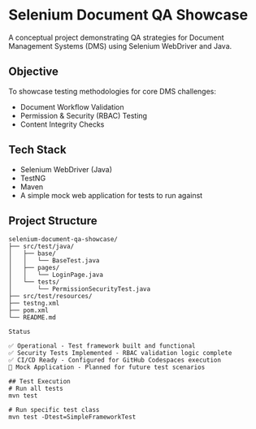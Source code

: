 # Selenium Document QA Showcase

A conceptual project demonstrating QA strategies for Document Management Systems (DMS) using Selenium WebDriver and Java.

## Objective

To showcase testing methodologies for core DMS challenges:
- Document Workflow Validation
- Permission & Security (RBAC) Testing
- Content Integrity Checks

## Tech Stack
- Selenium WebDriver (Java)
- TestNG
- Maven
- A simple mock web application for tests to run against

## Project Structure
```text
selenium-document-qa-showcase/
├── src/test/java/
│   ├── base/
│   │   └── BaseTest.java
│   ├── pages/
│   │   └── LoginPage.java
│   └── tests/
│       └── PermissionSecurityTest.java
├── src/test/resources/
├── testng.xml
├── pom.xml
└── README.md

Status

✅ Operational - Test framework built and functional
✅ Security Tests Implemented - RBAC validation logic complete
✅ CI/CD Ready - Configured for GitHub Codespaces execution
🔧 Mock Application - Planned for future test scenarios

## Test Execution
# Run all tests
mvn test

# Run specific test class
mvn test -Dtest=SimpleFrameworkTest
